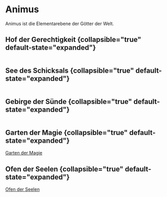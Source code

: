 # Animus

Animus ist die Elementarebene der Götter der Welt.

## Hof der Gerechtigkeit {collapsible="true" default-state="expanded"}

<a href="CourtOfJustice.md"><img src="courtofjustice.png" alt="" style="block"/></a>

## See des Schicksals {collapsible="true" default-state="expanded"}

<a href="SeaOfFate.md"><img src="seaoffate.png" alt="" style="block"/></a>

## Gebirge der Sünde {collapsible="true" default-state="expanded"}

<a href="MountainsOfSin.md"><img src="mountainsofsin.png" alt="" style="block"/></a>

## Garten der Magie {collapsible="true" default-state="expanded"}

<a href="GardenOfMagic.md">Garten der Magie</a>

## Ofen der Seelen {collapsible="true" default-state="expanded"}

<a href="KilnOfSouls.md">Ofen der Seelen</a>